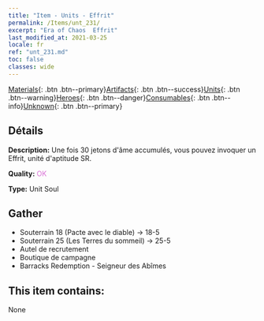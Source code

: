 ```yaml
---
title: "Item - Units - Effrit"
permalink: /Items/unt_231/
excerpt: "Era of Chaos  Effrit"
last_modified_at: 2021-03-25
locale: fr
ref: "unt_231.md"
toc: false
classes: wide
---
```

 [Materials](/fr/Items/){: .btn .btn--primary}[Artifacts](/fr/Items/Artifacts/){: .btn .btn--success}[Units](/fr/Items/Units/){: .btn .btn--warning}[Heroes](/fr/Items/Heroes/){: .btn .btn--danger}[Consumables](/fr/Items/Consumables/){: .btn .btn--info}[Unknown](/fr/Items/Unknown/){: .btn .btn--primary}

## Détails
 **Description:** Une fois 30 jetons d'âme accumulés, vous pouvez invoquer un Effrit, unité d'aptitude SR.

 **Quality:** <span style="color: #DA70D6">OK</span>

 **Type:** Unit Soul

## Gather

*    Souterrain 18 (Pacte avec le diable) -> 18-5 
*    Souterrain 25 (Les Terres du sommeil) -> 25-5 
*    Autel de recrutement 
*    Boutique de campagne 
*    Barracks Redemption - Seigneur des Abîmes 

## This item contains:

  None

